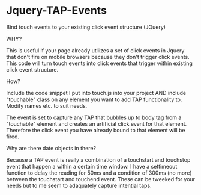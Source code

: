 # Jquery-TAP-Events
Bind touch events to your existing click event structure (JQuery)


WHY?

This is useful if your page already utliizes a set of click events in Jquery that don't fire on mobile browsers because they don't trigger click events. This code will turn touch events into click events that trigger within existing click event structure.

How?

Include the code snippet I put into touch.js into your project AND include "touchable" class on any element you want to add TAP functionality to. Modify names etc. to suit needs. 

The event is set to capture any TAP that bubbles up to body tag from a "touchable" element and creates an artificial click event for that element. Therefore the click event you have already bound to that element will be fired.

Why are there date objects in there?

Because a TAP event is really a combination of a touchstart and touchstop event that happen a within a certain time window. I have a settimeout function to delay the reading for 50ms and a condition of 300ms (no more) between the touchstart and touchend event. These can be tweeked for your needs but to me seem to adaquately capture intential taps. 
